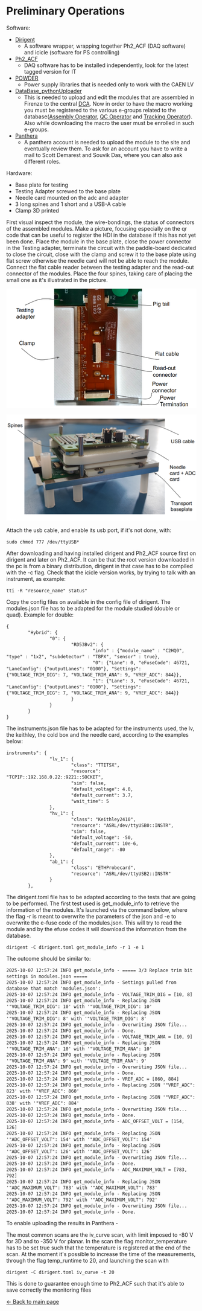 # **Preliminary Operations**

Software:

* [Dirigent](https://gitlab.cern.ch/cms_tk_ph2/dirigent)
    * A software wrapper, wrapping together Ph2_ACF (DAQ software) and icicle (software for PS controlling)
* [Ph2_ACF](https://gitlab.cern.ch/cms_tk_ph2/ph2_acf)
    * DAQ software has to be installed independently, look for the latest tagged version for IT 
* [POWDER](https://gitlab.cern.ch/cms_tk_ph2/power_supply)
    * Power supply libraries that is needed only to work with the CAEN LV
* [DataBase_pythonUploader](https://gitlab.cern.ch/cms-ph2-database/py4dbupload)
    * This is needed to upload and edit the modules that are assembled in Firenze to the central [DCA](https://cmsdca.cern.ch/trk_cmsr/construct/parts/). Now in order to have the macro working you must be registered to the various e-groups related to the database([Assembly Operator](https://e-groups.cern.ch/e-groups/Egroup.do?egroupId=10371208&AI_USERNAME=GBARDELL&searchField=0&searchMethod=1&searchValue=cms-tracker&pageSize=100&hideSearchFields=false&searchMemberOnly=false&searchAdminOnly=false&AI_SESSION=A14D2513EC1D9B7E5E74DC59856C84FE), [QC Operator](https://e-groups.cern.ch/e-groups/Egroup.do?egroupId=10371211&AI_USERNAME=DIMATTIA&searchField=0&searchMethod=0&searchValue=cms-&pageSize=30&hideSearchFields=false&searchMemberOnly=false&searchAdminOnly=true&AI_SESSION=BFhKdxLwOasNLkbBtvtWK6ZpHHvuZeQV93Y-JFCAYJz2clVK7nQH%2114215125%21wlsmanaged1%2110110%2110111%211603272119128) and [Tracking Operator](https://e-groups.cern.ch/e-groups/Egroup.do?egroupId=10371211&AI_USERNAME=DIMATTIA&searchField=0&searchMethod=0&searchValue=cms-&pageSize=30&hideSearchFields=false&searchMemberOnly=false&searchAdminOnly=true&AI_SESSION=BFhKdxLwOasNLkbBtvtWK6ZpHHvuZeQV93Y-JFCAYJz2clVK7nQH%2114215125%21wlsmanaged1%2110110%2110111%211603272119128)). Also while downloading the macro the user must be enrolled in such e-groups.
* [Panthera](https://panthera.fit.edu/)
    * A panthera account is needed to upload the module to the site and eventually review them. To ask for an account you have to write a mail to Scott Demarest and Souvik Das, where you can also ask different roles.

Hardware:
* Base plate for testing
* Testing Adapter screwed to the base plate 
* Needle card mounted on the adc and adapter
* 3 long spines and 1 short and a USB-A cable
* Clamp 3D printed

First visual inspect the module, the wire-bondings, the status of connectors of the assembled modules. Make a picture, focusing especially on the qr code that can be useful to register the HDI in the database if this has not yet been done. Place the module in the base plate, close the power connector in the Testing adapter, terminate the circuit with the paddle-board dedicated to close the circuit, close with the clamp and screw it to the base plate using flat screw otherwise the needle card will not be able to reach the module. Connect the flat cable reader between the testing adapter and the read-out connector of the modules. Place the four spines, taking care of placing the small one as it's illustrated in the picture.


![module](module_exp.png)

![needle_card](needlecard_testing.png)










 Attach the usb cable, and enable its usb port, if it's not done, with: 
``` 
sudo chmod 777 /dev/ttyUSB* 
```

After downloading and having installed dirigent and Ph2_ACF source first on dirigent and later on Ph2_ACF. It can be that the root version downloaded in the pc is from a binary distribution, dirigent in that case has to be compiled with the -c flag. Check that the icicle version works, by trying to talk with an instrument, as example:
```
tti -R "resource_name" status"
``` 

Copy the config files on available in the config file of dirigent. The modules.json file has to be adapted for the module studied (double or quad). Example for double:
```
{
        "Hybrid": {
                "0": {
                        "RD53Bv2": {
                                "info" : {"module_name" : "C2HQ0", "type" : "1x2", "subdetector" : "TBPX", "sensor" : true},
                                "0": {"Lane": 0, "eFuseCode": 46721, "LaneConfig": {"outputLanes": "0100"}, "Settings": {"VOLTAGE_TRIM_DIG": 7, "VOLTAGE_TRIM_ANA": 9, "VREF_ADC": 844}},
                                "1": {"Lane": 3, "eFuseCode": 46721, "LaneConfig": {"outputLanes": "0100"}, "Settings": {"VOLTAGE_TRIM_DIG": 7, "VOLTAGE_TRIM_ANA": 9, "VREF_ADC": 844}}
                        }
                }
        }
}
```

The instruments.json file has to be adapted for the instruments used, the lv, the keithley, the cold box and the needle card, according to the examples below:
```
instruments": {
                "lv_1": {
                        "class": "TTITSX",
                        "resource": "TCPIP::192.168.0.22::9221::SOCKET",
                        "sim": false,
                        "default_voltage": 4.0,
                        "default_current": 3.7,
                        "wait_time": 5
                },
                "hv_1": {
                        "class": "Keithley2410",
                        "resource": "ASRL/dev/ttyUSB0::INSTR",
                        "sim": false,
                        "default_voltage": -50,
                        "default_current": 10e-6,
                        "default_range": -80
                },
                "ab_1": {
                        "class": "ETHProbecard",
                        "resource": "ASRL/dev/ttyUSB2::INSTR"
                }
        },
```

The dirigent.toml file has to be adapted according to the tests that are going to be performed. The first test used is get_module_info to retrieve the information of the modules. It's launched via the command below, where the flag -r is meant to overwrite  the parameters of the json and -e to overwrite the e-fuse code of the modules.json. This will try to read the module and by the efuse codes it will download the information from the database.   
```
dirigent -C dirigent.toml get_module_info -r 1 -e 1
```
The outcome should be similar to:

```
2025-10-07 12:57:24 INFO get_module_info - ===== 3/3 Replace trim bit settings in modules.json =====
2025-10-07 12:57:24 INFO get_module_info - Settings pulled from database that match 'modules.json':
2025-10-07 12:57:24 INFO get_module_info - VOLTAGE_TRIM_DIG = [10, 8]
2025-10-07 12:57:24 INFO get_module_info - Replacing JSON '"VOLTAGE_TRIM_DIG": 10' with '"VOLTAGE_TRIM_DIG": 10'
2025-10-07 12:57:24 INFO get_module_info - Replacing JSON '"VOLTAGE_TRIM_DIG": 8' with '"VOLTAGE_TRIM_DIG": 8'
2025-10-07 12:57:24 INFO get_module_info - Overwriting JSON file...
2025-10-07 12:57:24 INFO get_module_info - Done.
2025-10-07 12:57:24 INFO get_module_info - VOLTAGE_TRIM_ANA = [10, 9]
2025-10-07 12:57:24 INFO get_module_info - Replacing JSON '"VOLTAGE_TRIM_ANA": 10' with '"VOLTAGE_TRIM_ANA": 10'
2025-10-07 12:57:24 INFO get_module_info - Replacing JSON '"VOLTAGE_TRIM_ANA": 9' with '"VOLTAGE_TRIM_ANA": 9'
2025-10-07 12:57:24 INFO get_module_info - Overwriting JSON file...
2025-10-07 12:57:24 INFO get_module_info - Done.
2025-10-07 12:57:24 INFO get_module_info - VREF_ADC = [860, 884]
2025-10-07 12:57:24 INFO get_module_info - Replacing JSON '"VREF_ADC": 823' with '"VREF_ADC": 860'
2025-10-07 12:57:24 INFO get_module_info - Replacing JSON '"VREF_ADC": 838' with '"VREF_ADC": 884'
2025-10-07 12:57:24 INFO get_module_info - Overwriting JSON file...
2025-10-07 12:57:24 INFO get_module_info - Done.
2025-10-07 12:57:24 INFO get_module_info - ADC_OFFSET_VOLT = [154, 126]
2025-10-07 12:57:24 INFO get_module_info - Replacing JSON '"ADC_OFFSET_VOLT": 154' with '"ADC_OFFSET_VOLT": 154'
2025-10-07 12:57:24 INFO get_module_info - Replacing JSON '"ADC_OFFSET_VOLT": 126' with '"ADC_OFFSET_VOLT": 126'
2025-10-07 12:57:24 INFO get_module_info - Overwriting JSON file...
2025-10-07 12:57:24 INFO get_module_info - Done.
2025-10-07 12:57:24 INFO get_module_info - ADC_MAXIMUM_VOLT = [783, 792]
2025-10-07 12:57:24 INFO get_module_info - Replacing JSON '"ADC_MAXIMUM_VOLT": 783' with '"ADC_MAXIMUM_VOLT": 783'
2025-10-07 12:57:24 INFO get_module_info - Replacing JSON '"ADC_MAXIMUM_VOLT": 792' with '"ADC_MAXIMUM_VOLT": 792'
2025-10-07 12:57:24 INFO get_module_info - Overwriting JSON file...
2025-10-07 12:57:24 INFO get_module_info - Done.
```

To enable uploading the results in Panthera -


The most common scans are the iv_curve scan, with limit imposed to -80 V for 3D and to -350 V for planar. In the scan the flag monitor_temperature has to be set true such that the temperature is registered at the end of the scan. At the moment it's possible to increase the time of the measurements, through the flag temp_runtime to 20, and launching the scan with 
```
dirigent -C dirigent.toml iv_curve -t 20
```
This is done to guarantee enough time to Ph2_ACF such that it's able to save correctly the monitoring files 

[← Back to main page](../index.md)
